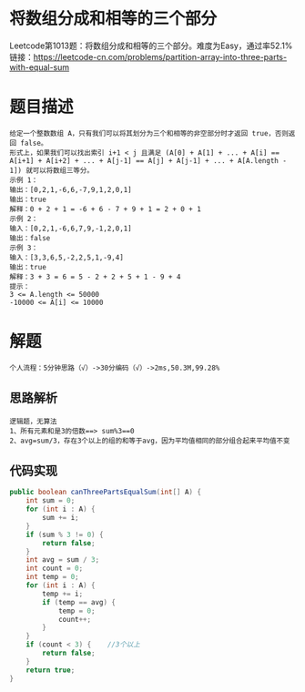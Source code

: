 # 将数组分成和相等的三个部分
Leetcode第1013题：将数组分成和相等的三个部分。难度为Easy，通过率52.1%  
链接：https://leetcode-cn.com/problems/partition-array-into-three-parts-with-equal-sum
# 题目描述
    给定一个整数数组 A，只有我们可以将其划分为三个和相等的非空部分时才返回 true，否则返回 false。
    形式上，如果我们可以找出索引 i+1 < j 且满足 (A[0] + A[1] + ... + A[i] == A[i+1] + A[i+2] + ... + A[j-1] == A[j] + A[j-1] + ... + A[A.length - 1]) 就可以将数组三等分。
    示例 1：
    输出：[0,2,1,-6,6,-7,9,1,2,0,1]
    输出：true
    解释：0 + 2 + 1 = -6 + 6 - 7 + 9 + 1 = 2 + 0 + 1
    示例 2：
    输入：[0,2,1,-6,6,7,9,-1,2,0,1]
    输出：false
    示例 3：
    输入：[3,3,6,5,-2,2,5,1,-9,4]
    输出：true
    解释：3 + 3 = 6 = 5 - 2 + 2 + 5 + 1 - 9 + 4
    提示：
    3 <= A.length <= 50000
    -10000 <= A[i] <= 10000
# 解题
    个人流程：5分钟思路（√）->30分编码（√）->2ms,50.3M,99.28%
## 思路解析
    逻辑题，无算法
    1、所有元素和是3的倍数==> sum%3==0
    2、avg=sum/3，存在3个以上的组的和等于avg，因为平均值相同的部分组合起来平均值不变
## 代码实现
```java
public boolean canThreePartsEqualSum(int[] A) {
    int sum = 0;
    for (int i : A) {
        sum += i;
    }
    if (sum % 3 != 0) {
        return false;
    }
    int avg = sum / 3;
    int count = 0;
    int temp = 0;
    for (int i : A) {
        temp += i;
        if (temp == avg) {
            temp = 0;
            count++;
        }
    }
    if (count < 3) {    //3个以上
        return false;
    }
    return true;
}
```
